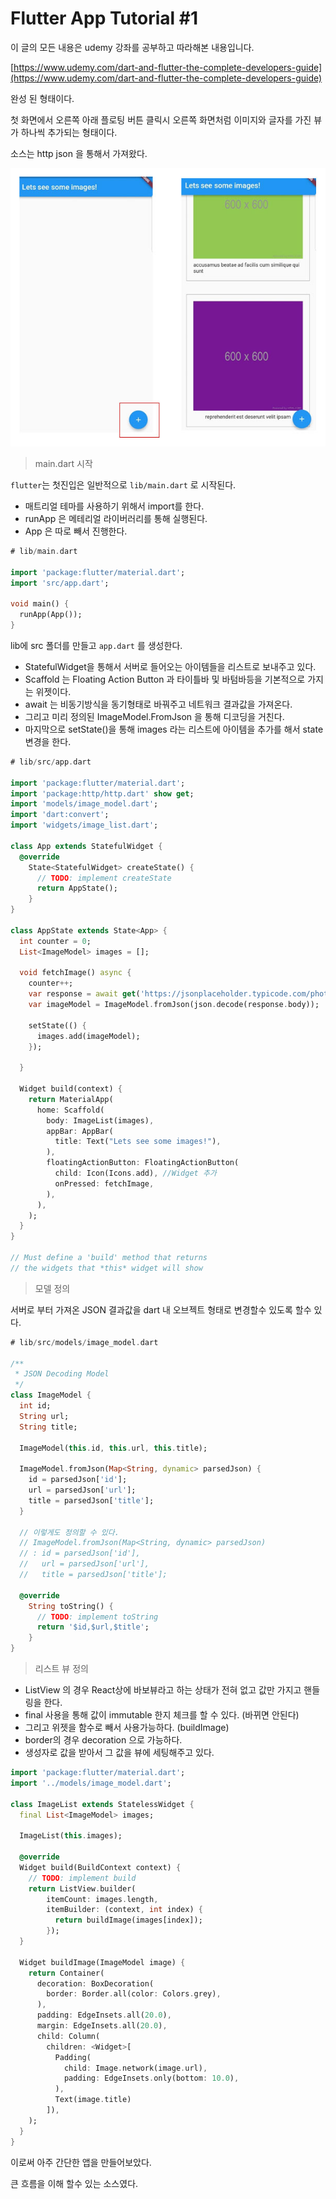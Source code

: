 # Flutter App Tutorial \#1

이 글의 모든 내용은 udemy 강좌를 공부하고 따라해본 내용입니다. 

[https://www.udemy.com/dart-and-flutter-the-complete-developers-guide](https://www.udemy.com/dart-and-flutter-the-complete-developers-guide)

완성 된 형태이다. 

 첫 화면에서 오른쪽 아래 플로팅 버튼 클릭시 오른쪽 화면처럼 이미지와 글자를 가진 뷰가 하나씩 추가되는 형태이다. 

소스는 http json 을 통해서 가져왔다. 

![](/assets/flutter_sample_1.jpg)

> main.dart 시작

`flutter`는 첫진입은 일반적으로 `lib/main.dart` 로 시작된다. 

* 매트리얼 테마를 사용하기 위해서 import를 한다. 
* runApp 은 메테리얼 라이버러리를 통해 실행된다. 
* App 은 따로 빼서 진행한다. 

```dart
# lib/main.dart

import 'package:flutter/material.dart';
import 'src/app.dart';

void main() {  
  runApp(App());
}
```

lib에 src 폴더를 만들고 `app.dart` 를 생성한다. 

* StatefulWidget을 통해서 서버로 들어오는 아이템들을 리스트로 보내주고 있다. 
* Scaffold 는 Floating Action Button 과 타이틀바 및 바텀바등을 기본적으로 가지는 위젯이다. 
* await 는 비동기방식을 동기형태로 바꿔주고 네트워크 결과값을 가져온다. 
* 그리고 미리 정의된 ImageModel.FromJson 을 통해 디코딩을 거친다. 
* 마지막으로 setState\(\)을 통해 images 라는 리스트에 아이템을 추가를 해서 state 변경을 한다. 

```dart
# lib/src/app.dart

import 'package:flutter/material.dart';
import 'package:http/http.dart' show get;
import 'models/image_model.dart';
import 'dart:convert';
import 'widgets/image_list.dart';

class App extends StatefulWidget {
  @override
    State<StatefulWidget> createState() {
      // TODO: implement createState
      return AppState();
    }
}

class AppState extends State<App> {
  int counter = 0;
  List<ImageModel> images = [];

  void fetchImage() async {
    counter++;
    var response = await get('https://jsonplaceholder.typicode.com/photos/$counter');
    var imageModel = ImageModel.fromJson(json.decode(response.body));

    setState(() {
      images.add(imageModel);
    });

  }

  Widget build(context) {
    return MaterialApp(
      home: Scaffold(
        body: ImageList(images),
        appBar: AppBar(
          title: Text("Lets see some images!"),
        ),
        floatingActionButton: FloatingActionButton(
          child: Icon(Icons.add), //Widget 추가
          onPressed: fetchImage,
        ),
      ),
    );
  }
}

// Must define a 'build' method that returns
// the widgets that *this* widget will show

```

> 모델 정의

서버로 부터 가져온 JSON 결과값을 dart 내 오브젝트 형태로 변경할수 있도록 할수 있다. 

```dart
# lib/src/models/image_model.dart

/**
 * JSON Decoding Model
 */
class ImageModel {
  int id;
  String url;
  String title;

  ImageModel(this.id, this.url, this.title);

  ImageModel.fromJson(Map<String, dynamic> parsedJson) {
    id = parsedJson['id'];
    url = parsedJson['url'];
    title = parsedJson['title'];
  }

  // 이렇게도 정의할 수 있다.
  // ImageModel.fromJson(Map<String, dynamic> parsedJson)
  // : id = parsedJson['id'],
  //   url = parsedJson['url'],
  //   title = parsedJson['title'];

  @override
    String toString() {
      // TODO: implement toString
      return '$id,$url,$title';
    }
}
```

> 리스트 뷰 정의

* ListView 의 경우 React상에 바보뷰라고 하는 상태가 전혀 없고 값만 가지고 핸들링을 한다. 
* final 사용을 통해 값이 immutable 한지 체크를 할 수 있다.  \(바뀌면 안된다\)
* 그리고 위젯을 함수로 빼서 사용가능하다. \(buildImage\)
* border의 경우 decoration 으로 가능하다. 
* 생성자로 값을 받아서 그 값을 뷰에 세팅해주고 있다. 

```dart
import 'package:flutter/material.dart';
import '../models/image_model.dart';

class ImageList extends StatelessWidget {
  final List<ImageModel> images;

  ImageList(this.images);

  @override
  Widget build(BuildContext context) {
    // TODO: implement build
    return ListView.builder(
        itemCount: images.length,
        itemBuilder: (context, int index) {
          return buildImage(images[index]);
        });
  }

  Widget buildImage(ImageModel image) {
    return Container(
      decoration: BoxDecoration(
        border: Border.all(color: Colors.grey),
      ),
      padding: EdgeInsets.all(20.0),
      margin: EdgeInsets.all(20.0),
      child: Column(
        children: <Widget>[
          Padding(
            child: Image.network(image.url),
            padding: EdgeInsets.only(bottom: 10.0),
          ),        
          Text(image.title)
        ]),
    );
  }
}

```



이로써 아주 간단한 앱을 만들어보았다. 

큰 흐름을 이해 할수 있는 소스였다. 



